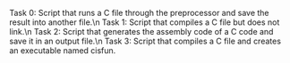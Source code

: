 Task 0: Script that runs a C file through the preprocessor and save the result into another file.\n
Task 1: Script that compiles a C file but does not link.\n
Task 2: Script that generates the assembly code of a C code and save it in an output file.\n
Task 3: Script that compiles a C file and creates an executable named cisfun.
